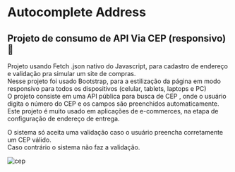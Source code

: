 # Autocomplete Address
## Projeto de consumo de API Via CEP (responsivo) 📕

Projeto usando Fetch .json nativo do Javascript, para cadastro de endereço e validação pra simular um site de compras.<br>
Nesse projeto foi usado Bootstrap, para a estilização da página em modo responsivo para todos os dispositivos (celular, tablets, laptops e PC)<br>
O projeto consiste em uma API pública para busca de CEP , onde o usuário digita o número do CEP e os campos são preenchidos automaticamente.<br>
Este projeto é muito usado em aplicações de e-commerces, na etapa de configuração de endereço de entrega.

O sistema só aceita uma validação caso o usuário preencha corretamente um CEP válido.<br>
Caso contrário o sistema não faz a validação. <br>

![cep](https://user-images.githubusercontent.com/101463566/212175104-23d25c74-40d4-46ba-8ab8-8963e8f89f02.png)
